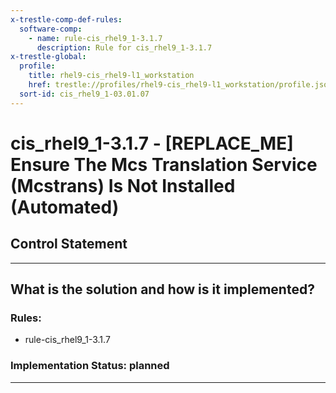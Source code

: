 ```yaml
---
x-trestle-comp-def-rules:
  software-comp:
    - name: rule-cis_rhel9_1-3.1.7
      description: Rule for cis_rhel9_1-3.1.7
x-trestle-global:
  profile:
    title: rhel9-cis_rhel9-l1_workstation
    href: trestle://profiles/rhel9-cis_rhel9-l1_workstation/profile.json
  sort-id: cis_rhel9_1-03.01.07
---
```


# cis_rhel9_1-3.1.7 - \[REPLACE_ME\] Ensure The Mcs Translation Service (Mcstrans) Is Not Installed (Automated)

## Control Statement

______________________________________________________________________

## What is the solution and how is it implemented?

<!-- For implementation status enter one of: implemented, partial, planned, alternative, not-applicable -->

<!-- Note that the list of rules under ### Rules: is read-only and changes will not be captured after assembly to JSON -->

<!-- Add control implementation description here for control: cis_rhel9_1-3.1.7 -->

### Rules:

  - rule-cis_rhel9_1-3.1.7

### Implementation Status: planned

______________________________________________________________________
